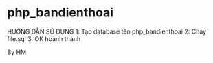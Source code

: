 # php_bandienthoai
HƯỚNG DẪN SỬ DỤNG
1: Tạo database tên php_bandienthoai
2: Chạy file.sql
3: OK hoành thành

By HM
